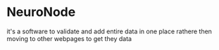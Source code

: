 # NeuroNode
it's a software to validate and add entire data in one place rathere then moving to other webpages to get they data 
